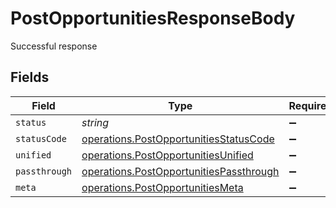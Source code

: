 # PostOpportunitiesResponseBody

Successful response


## Fields

| Field                                                                                              | Type                                                                                               | Required                                                                                           | Description                                                                                        |
| -------------------------------------------------------------------------------------------------- | -------------------------------------------------------------------------------------------------- | -------------------------------------------------------------------------------------------------- | -------------------------------------------------------------------------------------------------- |
| `status`                                                                                           | *string*                                                                                           | :heavy_minus_sign:                                                                                 | N/A                                                                                                |
| `statusCode`                                                                                       | [operations.PostOpportunitiesStatusCode](../../models/operations/postopportunitiesstatuscode.md)   | :heavy_minus_sign:                                                                                 | N/A                                                                                                |
| `unified`                                                                                          | [operations.PostOpportunitiesUnified](../../models/operations/postopportunitiesunified.md)         | :heavy_minus_sign:                                                                                 | N/A                                                                                                |
| `passthrough`                                                                                      | [operations.PostOpportunitiesPassthrough](../../models/operations/postopportunitiespassthrough.md) | :heavy_minus_sign:                                                                                 | N/A                                                                                                |
| `meta`                                                                                             | [operations.PostOpportunitiesMeta](../../models/operations/postopportunitiesmeta.md)               | :heavy_minus_sign:                                                                                 | N/A                                                                                                |